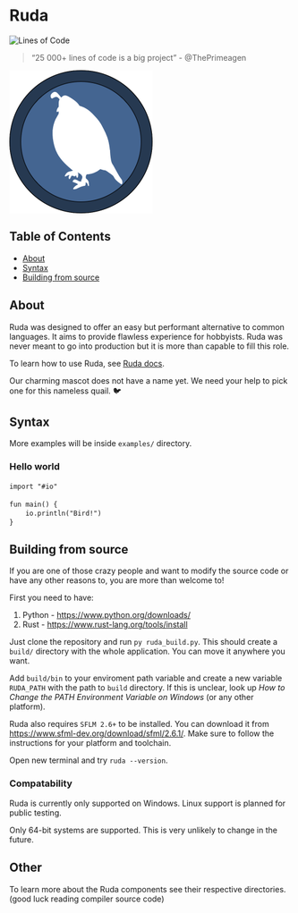 # Ruda
![Lines of Code](https://aschey.tech/tokei/github/it-2001/Ruda?labelColor=badbe6&color=32a852&style=for-the-badge&label=Lines&logo=https://simpleicons.org/icons/rust.svg)

> “25 000+ lines of code is a big project” - @ThePrimeagen

<a><img src="logo.png" align="middle" height="256" width="256" ></a>
## Table of Contents

- [About](#about)
- [Syntax](#syntax)
- [Building from source](#building-from-source)

## About

Ruda was designed to offer an easy but performant alternative to common languages. It aims to provide flawless experience for hobbyists. Ruda was never meant to go into production but it is more than capable to fill this role. 

To learn how to use Ruda, see [Ruda docs](https://it-2001.github.io/Ruda-docs/).

Our charming mascot does not have a name yet. We need your help to pick one for this nameless quail. 🐦

## Syntax

More examples will be inside `examples/` directory.

### Hello world

```Ruda
import "#io"

fun main() {
    io.println("Bird!")
}
```

## Building from source

If you are one of those crazy people and want to modify the source code or have any other reasons to, you are more than welcome to!

First you need to have:
 1. Python - https://www.python.org/downloads/
 2. Rust - https://www.rust-lang.org/tools/install

Just clone the repository and run `py ruda_build.py`. This should create a  `build/` directory with the whole application. You can move it anywhere you want.

Add `build/bin` to your enviroment path variable and create a new variable `RUDA_PATH` with the path to `build` directory. If this is unclear, look up _How to Change the PATH Environment Variable on Windows_ (or any other platform).

Ruda also requires `SFLM 2.6+` to be installed. You can download it from https://www.sfml-dev.org/download/sfml/2.6.1/. Make sure to follow the instructions for your platform and toolchain.

Open new terminal and try `ruda --version`.

### Compatability

Ruda is currently only supported on Windows. Linux support is planned for public testing.

Only 64-bit systems are supported. This is very unlikely to change in the future.

## Other

To learn more about the Ruda components see their respective directories. (good luck reading compiler source code)